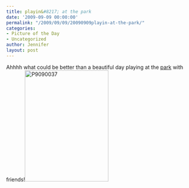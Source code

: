 ```yaml
---
title: playin&#8217; at the park
date: '2009-09-09 00:00:00'
permalink: "/2009/09/09/20090909playin-at-the-park/"
categories:
- Picture of the Day
- Uncategorized
author: Jennifer
layout: post
---
```


Ahhhh what could be better than a beautiful day playing at the [park](http://www.flickr.com/photos/jenniferandJennifers_photos/sets/72157622200636665/ "park") with friends!<img class="alignnone size-medium wp-image-397" title="P9090037" src="http://www.madcitythree.com/wp-content/uploads/2009/09/P9090037-225x300.jpg" alt="P9090037" width="225" height="300" />
